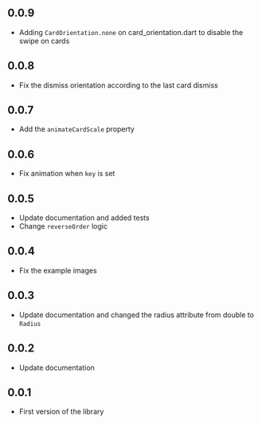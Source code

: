 ## 0.0.9

* Adding `CardOrientation.none` on card_orientation.dart to disable the swipe on cards

## 0.0.8

* Fix the dismiss orientation according to the last card dismiss

## 0.0.7

* Add the `animateCardScale` property

## 0.0.6

* Fix animation when `key` is set

## 0.0.5

* Update documentation and added tests
* Change `reverseOrder` logic

## 0.0.4

* Fix the example images

## 0.0.3

* Update documentation and changed the radius attribute from double to `Radius`

## 0.0.2

* Update documentation

## 0.0.1

* First version of the library